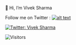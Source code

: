 👋 Hi, I’m Vivek Sharma

Follow me on Twitter : [![alt text][1.1]][1]

[1.1]: http://i.imgur.com/tXSoThF.png

[1]: http://www.twitter.com/vivekbits

[![Twitter: Vivek Sharma](https://img.shields.io/twitter/follow/vivekbits?style=social)](https://twitter.com/vivekbits)

![Visitors](https://visitor-badge.glitch.me/badge?page_id=thinkvivek&left_color=gray&right_color=blue)
